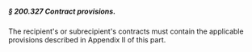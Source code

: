##### § 200.327 Contract provisions. #####

The recipient's or subrecipient's contracts must contain the applicable provisions described in Appendix II of this part.